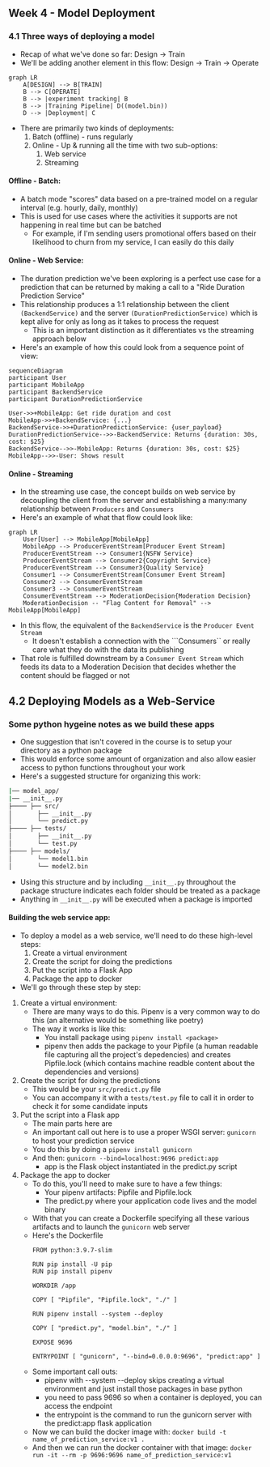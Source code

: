 ## Week 4 - Model Deployment
### 4.1 Three ways of deploying a model
- Recap of what we've done so far: Design -> Train
- We'll be adding another element in this flow: Design -> Train -> Operate
```mermaid
graph LR
    A[DESIGN] --> B[TRAIN]
    B --> C[OPERATE]
    B --> |experiment tracking| B
    B --> |Training Pipeline| D((model.bin))
    D --> |Deployment| C
```
- There are primarily two kinds of deployments:
    1. Batch (offline) - runs regularly
    2. Online - Up & running all the time with two sub-options:
        1. Web service
        2. Streaming
#### Offline - Batch:
- A batch mode "scores" data based on a pre-trained model on a regular interval (e.g. hourly, daily, monthly)
- This is used for use cases where the activities it supports are not happening in real time but can be batched
    - For example, if I'm sending users promotional offers based on their likelihood to churn from my service, I can easily do this daily
#### Online - Web Service:
- The duration prediction we've been exploring is a perfect use case for a prediction that can be returned by making a call to a "Ride Duration Prediction Service"
- This relationship produces a 1:1 relationship between the client ```(BackendService)``` and the server ```(DurationPredictionService)``` which is kept alive for only as long as it takes to process the request
    - This is an important distinction as it differentiates vs the streaming approach below
- Here's an example of how this could look from a sequence point of view:
```mermaid
sequenceDiagram
participant User
participant MobileApp
participant BackendService
participant DurationPredictionService

User->>+MobileApp: Get ride duration and cost
MobileApp->>+BackendService: {...}
BackendService->>+DurationPredictionService: {user_payload}
DurationPredictionService-->>-BackendService: Returns {duration: 30s, cost: $25}
BackendService-->>-MobileApp: Returns {duration: 30s, cost: $25}
MobileApp-->>-User: Shows result
```
#### Online - Streaming
- In the streaming use case, the concept builds on web service by decoupling the client from the server and establishing a many:many relationship between ```Producers``` and ```Consumers```
- Here's an example of what that flow could look like:
```mermaid
graph LR
    User[User] --> MobileApp[MobileApp]
    MobileApp --> ProducerEventStream[Producer Event Stream]
    ProducerEventStream --> Consumer1{NSFW Service}
    ProducerEventStream --> Consumer2{Copyright Service}
    ProducerEventStream --> Consumer3{Quality Service}
    Consumer1 --> ConsumerEventStream[Consumer Event Stream]
    Consumer2 --> ConsumerEventStream
    Consumer3 --> ConsumerEventStream
    ConsumerEventStream --> ModerationDecision{Moderation Decision}
    ModerationDecision -- "Flag Content for Removal" --> MobileApp[MobileApp]
```
- In this flow, the equivalent of the ```BackendService``` is the ```Producer Event Stream```
    - It doesn't establish a connection with the ```Consumers`` or really care what they do with the data its publishing
- That role is fulfilled downstream by a ```Consumer Event Stream``` which feeds its data to a Moderation Decision that decides whether the content should be flagged or not

## 4.2 Deploying Models as a Web-Service
### Some python hygeine notes as we build these apps
- One suggestion that isn't covered in the course is to setup your directory as a python package
- This would enforce some amount of organization and also allow easier access to python functions throughout your work
- Here's a suggested structure for organizing this work:
```bash
|── model_app/
|── __init__.py
├──── ├── src/
│       ├── __init__.py
│       └── predict.py
├──── ├── tests/
│       ├── __init__.py
│       └── test.py
├──── ├── models/
│       └── model1.bin
│       └── model2.bin
```
- Using this structure and by including ```__init__.py``` throughout the package structure indicates each folder should be treated as a package
- Anything in ```__init__.py``` will be executed when a package is imported
#### Building the web service app:
- To deploy a model as a web service, we'll need to do these high-level steps:
    1. Create a virtual environment
    2. Create the script for doing the predictions
    3. Put the script into a Flask App
    4. Package the app to docker
- We'll go through these step by step:
1. Create a virtual environment:
    - There are many ways to do this. Pipenv is a very common way to do this (an alternative would be something like poetry)
    - The way it works is like this:
        - You install package using ```pipenv install <package>```
        - pipenv then adds the package to your Pipfile (a human readable file capturing all the project's depedencies) and creates Pipfile.lock (which contains machine readble content about the dependencies and versions)
2. Create the script for doing the predictions
    - This would be your ```src/predict.py``` file
    - You can accompany it with a ```tests/test.py``` file to call it in order to check it for some candidate inputs
3. Put the script into a Flask app
    - The main parts here are
    - An important call out here is to use a proper WSGI server: ```gunicorn``` to host your prediction service
    - You do this by doing a ```pipenv install gunicorn```
    - And then: ```gunicorn --bind=localhost:9696 predict:app```
        - app is the Flask object instantiated in the predict.py script
4. Package the app to docker
    - To do this, you'll need to make sure to have a few things:
        - Your pipenv artifacts: Pipfile and Pipfile.lock
        - The predict.py where your application code lives and the model binary
    - With that you can create a Dockerfile specifying all these various artifacts and to launch the ```gunicorn``` web server
    - Here's the Dockerfile
        ```docker
        FROM python:3.9.7-slim

        RUN pip install -U pip
        RUN pip install pipenv 

        WORKDIR /app

        COPY [ "Pipfile", "Pipfile.lock", "./" ]

        RUN pipenv install --system --deploy

        COPY [ "predict.py", "model.bin", "./" ]

        EXPOSE 9696

        ENTRYPOINT [ "gunicorn", "--bind=0.0.0.0:9696", "predict:app" ]
        ```
    - Some important call outs:
        - pipenv with --system --deploy skips creating a virtual environment and just install those packages in base python
        - you need to pass 9696 so when a container is deployed, you can access the endpoint
        - the entrypoint is the command to run the gunicorn server with the predict:app flask application
    - Now we can build the docker image with: ```docker build -t name_of_prediction_service:v1 .```
    - And then we can run the docker container with that image: ```docker run -it --rm -p 9696:9696 name_of_prediction_service:v1```